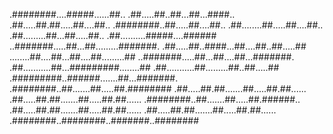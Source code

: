 .########....#####......##..
.##.....##..##...##...####..
.##.....##.##.....##....##..
.########..##.....##....##..
.##........##.....##....##..
.##.........##...##.....##..
.##..........#####....######
..#######.....##...##.........#######.
.##.....##..####...##....##..##.....##
........##....##...##....##.........##
..#######.....##...##....##...#######.
.##...........##...#########........##
.##...........##.........##..##.....##
.#########..######.......##...#######.
.########..##.......##.....##.########
.##.....##.##.......##.....##.##......
.##.....##.##.......##.....##.##......
.########..##.......##.....##.######..
.##.....##.##.......##.....##.##......
.##.....##.##.......##.....##.##......
.########..########..#######..########
                        

                          

